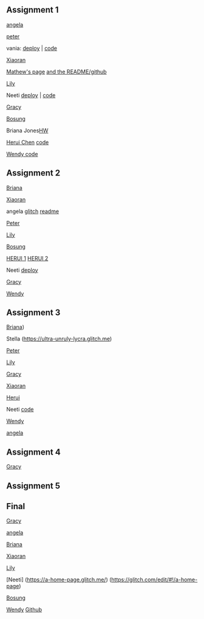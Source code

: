 ## Assignment 1

[angela](https://github.com/ayzcrem/coolnetartproject)

[peter](https://github.com/peterzhn/first-website)

vania: [deploy](https://pickings.glitch.me/) | [code](https://glitch.com/edit/#!/pickings)

[Xiaoran](https://github.com/Ran9929/S23-DynamicWebDev-Assignment01)

[Mathew's page](https://tar-little-stick.glitch.me/) [and the README/github](https://github.com/mathewolson/CoolNetArtProject)

[Lily](https://github.com/LilYuuu/dynamic-web-dev)

Neeti [deploy](https://pretty-quaint-sodalite.glitch.me/) | [code](https://github.com/neeti-s/DWD-Week-1)

[Gracy](https://protective-meadow-socks.glitch.me/)

[Bosung](https://github.com/bosunggg/Dynamic-Web-Development-Week01)

Briana Jones[HW](https://github.com/bingnaa/bingnaa.github.io/tree/main/memeWebsite)

[Herui Chen](https://glitch.com/~valiant-held-aurora) [code](https://github.com/metadata0/dwd-Week01)

[Wendy code](https://github.com/ItsWenHo/DynamicWebDevelopment)

## Assignment 2

[Briana](https://github.com/bingnaa/bingnaa.github.io/tree/main/swissposter)

[Xiaoran](https://github.com/Ran9929/S23-DynamicWebDev-Assignment02.git)

angela [glitch](https://rune-almondine-dietician.glitch.me) [readme](https://github.com/ayzcrem/maravilla)

[Peter](https://github.com/peterzhn/first-website)

[Lily](https://github.com/LilYuuu/dynamic-web-dev)

[Bosung](https://aware-opaque-curio.glitch.me)

[HERUI 1](https://spiced-conscious-people.glitch.me/Poster3.html) [HERUI 2](https://spiced-conscious-people.glitch.me/Minimal.html)

Neeti [deploy](https://sedate-lily-muskox.glitch.me/)

[Gracy](https://i-love-pasta.glitch.me/)

[Wendy](https://complete-loud-atlasaurus.glitch.me)

## Assignment 3

[Briana](https://github.com/bingnaa/bingnaa.github.io/tree/main/weather))

Stella (https://ultra-unruly-lycra.glitch.me)

[Peter](https://cat-facts-peter.glitch.me/)

[Lily](https://github.com/LilYuuu/dynamic-web-dev)

[Gracy](https://nebulous-working-porkpie.glitch.me/)

[Xiaoran](https://github.com/Ran9929/S23-DynamicWebDev-Assignment03.git)

[Herui](https://troubled-energetic-father.glitch.me/randomFact.html)

Neeti [code](https://github.com/neeti-s/can-you-hear-me)

[Wendy](https://glaze-full-diadem.glitch.me)

[angela](https://dwd-03-assignment.glitch.me)

## Assignment 4

[Gracy](https://saber-robust-spur.glitch.me/)

## Assignment 5

## Final


[Gracy](https://psuedorandomnumbergenerator.glitch.me/)

[angela](https://stoptellingmewhattodo.mom)

[Briana](https://github.com/bingnaa/bingnaa.github.io/tree/main/AR)

[Xiaoran](https://github.com/Ran9929/S23-DynamicWebDev-Final-ToDoList-frontend)

[Lily](https://github.com/LilYuuu/dynamic-web-dev)

[Neeti] (https://a-home-page.glitch.me/) (https://glitch.com/edit/#!/a-home-page)

[Bosung](https://catkin-able-diadem.glitch.me/Poem_Collage/)

[Wendy](https://harmonious-bronze-acai.glitch.me) [Github](https://github.com/ItsWenHo/DynamicWebDevelopment)

